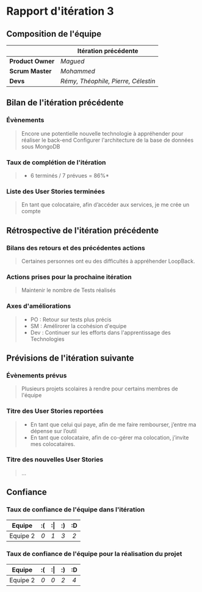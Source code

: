 # Rapport d'itération 3


## Composition de l'équipe 

|  &nbsp;                 | Itération précédente     |
| -------------           |-------------             |
| **Product Owner**       | *Magued*                 |
| **Scrum Master**        | *Mohammed*               |
| **Devs**		  | *Rémy, Théophile, Pierre, Célestin* |

## Bilan de l'itération précédente  
### Évènements 

> Encore une potentielle nouvelle technologie à appréhender pour réaliser le back-end
> Configurer l'architecture de la base de données sous MongoDB


### Taux de complétion de l'itération  

> * 6 terminés / 7 prévues = 86%*

### Liste des User Stories terminées

> En tant que colocataire, afin d’accéder aux services, je me crée un compte

## Rétrospective de l'itération précédente
  
### Bilans des retours et des précédentes actions 

> Certaines personnes ont eu des difficultés à appréhender LoopBack.

### Actions prises pour la prochaine itération

> Maintenir le nombre de Tests réalisés

### Axes d'améliorations 

> * PO : Retour sur tests plus précis
> * SM : Amélirorer la ccohésion d'equipe
> * Dev : Continuer sur les efforts dans l'apprentissage des Technologies

## Prévisions de l'itération suivante  
### Évènements prévus  

> Plusieurs projets scolaires à rendre pour certains membres de l'équipe

### Titre des User Stories reportées  

> * En tant que celui qui paye, afin de me faire rembourser, j’entre ma dépense sur l’outil
> * En tant que colocataire, afin de co-gérer ma colocation, j’invite mes colocataires.

### Titre des nouvelles User Stories  

> ...

## Confiance 
### Taux de confiance de l'équipe dans l'itération  

| Equipe    | :( 	| :&#124; 	| :) 	| :D 	|
|:--------:	|:----:	|:----:	    |:----:	|:----:	|
| Equipe 2 	|  *0* 	|  *1* 	    |  *3* 	|  *2* 	|

### Taux de confiance de l'équipe pour la réalisation du projet 

| Equipe  	| :( 	| :&#124; 	| :) 	| :D 	|
|:--------:	|:----:	|:----:	    |:----:	|:----:	|
| Equipe 2 	|  *0* 	|  *0* 	    |  *2* 	|  *4* 	|

 
 
